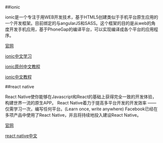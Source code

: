 ##ionic

ionic是一个专注于用WEB开发技术，基于HTML5创建类似于手机平台原生应用的一个开发框架。目前绑定的与angularJS和SASS。这个框架的目的是从web的角度开发手机应用，基于PhoneGap的编译平台，可以实现编译成各个平台的应用程序。

[官网](http://ionicframework.com/)

[ionic中文学习](http://www.ionic.wang/)

[ionic原创中文教程](http://www.haomou.net/2014/08/07/2014_ionic/)

[ionic中文教程](http://www.runoob.com/ionic/ionic-tutorial.html)

##react native

React Native使你能够在Javascript和React的基础上获得完全一致的开发体验，构建世界一流的原生APP。
React Native着力于提高多平台开发的开发效率 —— 仅需学习一次，编写任何平台。(Learn once, write anywhere)
Facebook已经在多项产品中使用了React Native，并且将持续地投入建设React Native。

[官网](https://facebook.github.io/react-native/)

[react native中文](http://reactnative.cn/)
